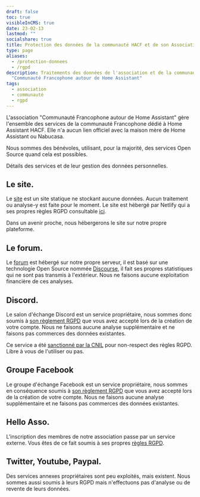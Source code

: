 ```yaml
---
draft: false
toc: true
visibleInCMS: true
date: 23-02-13
lastmod: ""
socialshare: true
title: Protection des données de la communauté HACF et de son Association.
type: page
aliases:
  - /protection-donnees
  - /rgpd
description: Traitements des données de l'association et de la communauté HACF
  "Communauté Francophone autour de Home Assistant"
tags:
  - association
  - communauté
  - rgpd
---
```

L'association "Communauté Francophone autour de Home Assistant" gère l'ensemble des services de la communauté Francophone dédié à Home Assistant HACF. Elle n'a aucun lien officiel avec la maison mère de Home Assistant ou Nabucasa.

Nous sommes des bénévoles, utilisant, pour la majorité, des services Open Source quand cela est possibles.



Détails des services et de leur gestion des données personnelles.



## Le site.

Le [site](https://hacf.fr) est un site statique ne stockant aucune données. Aucun traitement ou analyse-y est faite pour le moment. Le site est hébergé par Netlify qui a ses propres règles RGPD consultable [ici](https://www.netlify.com/gdpr-ccpa/). 

Dans un avenir proche, nous hébergerons le site sur notre propre plateforme.



## Le forum.

Le [forum](https://forum.hacf.fr) est hébergé sur notre propre serveur, il est basé sur une technologie Open Source nommée [Discourse](https://www.discourse.org/), il fait ses propres statistiques qui ne sont pas transmis à l'extérieur. Nous ne faisons aucune exploitation financière de ces analyses.



## Discord.

Le salon d'échange Discord est un service propriétaire, nous sommes donc soumis à [son règlement RGPD](https://support.discord.com/hc/fr/articles/360003858092-Mise-%C3%A0-jour-de-notre-politique-de-confidentialit%C3%A9-FAQ-de-la-RGPD) que vous avez accepté lors de la création de votre compte. Nous ne faisons aucune analyse supplémentaire et ne faisons pas commerces des données existantes.

Ce service a été [sanctionné par la CNIL](https://www.cnil.fr/fr/sanction-de-800-000-euros-lencontre-de-la-societe-discord-inc) pour non-respect des règles RGPD. Libre à vous de l'utiliser ou pas.



## Groupe Facebook

Le groupe d'échange Facebook est un service propriétaire, nous sommes en conséquence soumis à [son règlement RGPD](https://fr-fr.facebook.com/business/gdpr) que vous avez accepté lors de la création de votre compte. Nous ne faisons aucune analyse supplémentaire et ne faisons pas commerces des données existantes.

## Hello Asso.

L'inscription des membres de notre association passe par un service externe. Vous êtes de ce fait soumis à ses propres [règles RGPD](https://centredaide.helloasso.com/s/article/rgpd-chez-helloasso).

## Twitter, Youtube, Paypal.

Des services annexes propriétaires sont peu exploités, mais existent. Nous sommes aussi soumis à leurs RGPD mais n'effectuons pas d'analyse ou de revente de leurs données.

